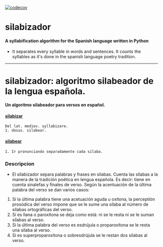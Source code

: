[![codecov](https://img.shields.io/codecov/c/github/neburnodrog/silabizador)](https://codecov.io/gh/neburnodrog/silabizador)

# silabizador
#### A syllabification algorithm for the Spanish language written in Python

- It separates every syllable in words and sentences. It counts the syllables as it's done in the spanish language poetry tradition.


---

# silabizador: algoritmo silabeador de la lengua española.
#### Un algoritmo silabeador para versos en español.

#### [silabizar](https://dle.rae.es/silabizar)
```
Del lat. mediev. syllabizare.
1. desus. silabear.
```
#### [silabear](https://dle.rae.es/silabear)
```
1. Ir pronunciando separadamente cada sílaba.
```


### Descripcion
- El silabizador separa palabras y frases en sílabas. Cuenta las sílabas a la manera de la tradición poética en lengua española. 
Es decir: tiene en cuenta sinalefas y finales de verso. Según la acentuación de la última palabra del verso se dan varios casos:



1. Si la última palabra tiene una acetuación aguda u oxítona, la perceptión prosódica del verso impone que se le sume una sílaba al número de sílabas ortográficas del verso.
2. Si es llana o paroxítona se deja como está: ni se le resta ni se le suman sílabas al verso.
3. Si la última palabra del verso es esdrújula o proparoxítona se le resta una sílaba al verso.
4. Si es superproparoxítona o sobresdrújula se le restan dos sílabas al verso. 
